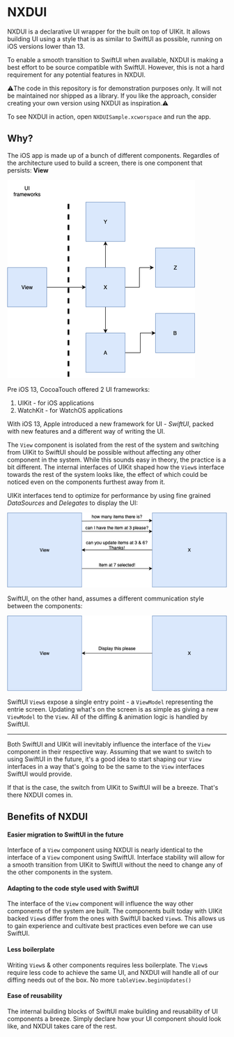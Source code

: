 # NXDUI
NXDUI is a declarative UI wrapper for the built on top of UIKit. It allows building UI using a style that is as similar to SwiftUI as possible, running on iOS versions lower than 13.

To enable a smooth transition to SwiftUI when available, NXDUI is making a best effort to be source compatible with SwiftUI. However, this is not a hard requirement for any potential features in NXDUI.

⚠️The code in this repository is for demonstration purposes only. It will not be maintained nor shipped as a library. If you like the approach, consider creating your own version using NXDUI as inspiration.⚠️

To see NXDUI in action, open `NXDUISample.xcworspace` and run the app.

## Why?

The iOS app is made up of a bunch of different components. Regardles of the architecture used to build a screen, there is one component that persists: **View**

![](Images/system_overview.png)

Pre iOS 13, CocoaTouch offered 2 UI frameworks:

1. UIKit - for iOS applications
2. WatchKit - for WatchOS applications

With iOS 13, Apple introduced a new framework for UI - *SwiftUI*, packed with new features and a different way of writing the UI. 

The `View` component is isolated from the rest of the system and switching from UIKit to SwiftUI should be possible without affecting any other component in the system. While this sounds easy in theory, the practice is a bit different. The internal interfaces of UIKit shaped how the `View`s interface towards the rest of the system looks like, the effect of which could be noticed even on the components furthest away from it.

UIKit interfaces tend to optimize for performance by using fine grained *DataSources* and *Delegates* to display the UI:

![](Images/uikit_view.png)

 SwiftUI, on the other hand, assumes a different communication style between the components:

![](Images/swiftui_view.png)

SwiftUI `View`s expose a single entry point - a `ViewModel` representing the entrie screen. Updating what's on the screen is as simple as giving a new `ViewModel` to the `View`. All of the diffing & animation logic is handled by SwiftUI.

-------------

Both SwiftUI and UIKit will inevitably influence the interface of the `View` component in their respective way. Assuming that we want to switch to using SwiftUI in the future, it's a good idea to start shaping our `View` interfaces in a way that's going to be the same to the `View` interfaces SwiftUI would provide. 

If that is the case, the switch from UIKit to SwiftUI will be a breeze. That's there NXDUI comes in.

## Benefits of NXDUI

#### Easier migration to SwiftUI in the future

Interface of a `View` component using NXDUI is nearly identical to the interface of a `View` component using SwiftUI. Interface stability will allow for a smooth transition from UIKit to SwiftUI without the need to change any of the other components in the system.

#### Adapting to the code style used with SwiftUI

The interface of the `View` component will influence the way other components of the system are built. The components built today with UIKit backed `View`s differ from the ones with SwiftUI backed `View`s. This allows us to gain experience and cultivate best practices even before we can use SwiftUI. 

#### Less boilerplate

Writing `View`s & other components requires less boilerplate. The `View`s require less code to achieve the same UI, and NXDUI will handle all of our diffing needs out of the box. No more `tableView.beginUpdates()`

#### Ease of reusability

The internal building blocks of SwiftUI make building and reusability of UI components a breeze. Simply declare how your UI component should look like, and NXDUI takes care of the rest.
